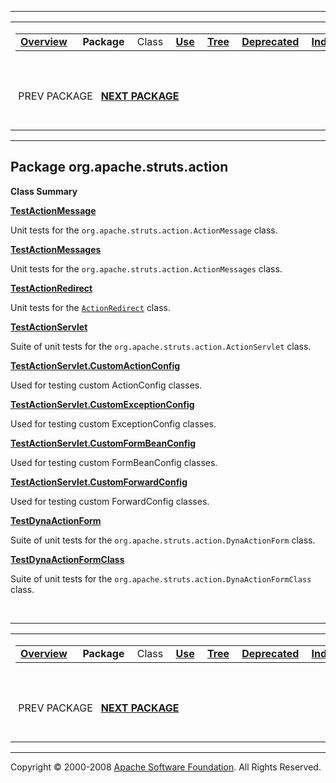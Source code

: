 ------------------------------------------------------------------------

<span id="navbar_top"></span> [](#skip-navbar_top "Skip navigation links")

<table>
<colgroup>
<col width="50%" />
<col width="50%" />
</colgroup>
<tbody>
<tr class="odd">
<td align="left"><span id="navbar_top_firstrow"></span>
<table>
<tbody>
<tr class="odd">
<td align="left"><a href="../../../../overview-summary.html.md"><strong>Overview</strong></a> </td>
<td align="left"> <strong>Package</strong> </td>
<td align="left">Class </td>
<td align="left"><a href="package-use.html.md"><strong>Use</strong></a> </td>
<td align="left"><a href="package-tree.html.md"><strong>Tree</strong></a> </td>
<td align="left"><a href="../../../../deprecated-list.html.md"><strong>Deprecated</strong></a> </td>
<td align="left"><a href="../../../../index-all.html.md"><strong>Index</strong></a> </td>
<td align="left"><a href="../../../../help-doc.html.md"><strong>Help</strong></a> </td>
</tr>
</tbody>
</table></td>
<td align="left"></td>
</tr>
<tr class="even">
<td align="left"> PREV PACKAGE   <a href="../../../../org/apache/struts/chain/commands/generic/package-summary.html.md"><strong>NEXT PACKAGE</strong></a></td>
<td align="left"><a href="../../../../index.html.md?org/apache/struts/action/package-summary.html"><strong>FRAMES</strong></a>    <a href="package-summary.html"><strong>NO FRAMES</strong></a>    
<a href="../../../../allclasses-noframe.html.md"><strong>All Classes</strong></a></td>
</tr>
</tbody>
</table>

<span id="skip-navbar_top"></span>

------------------------------------------------------------------------

Package org.apache.struts.action
--------------------------------

**Class Summary**

**[TestActionMessage](../../../../org/apache/struts/action/TestActionMessage.html.md "class in org.apache.struts.action")**

Unit tests for the `org.apache.struts.action.ActionMessage` class.

**[TestActionMessages](../../../../org/apache/struts/action/TestActionMessages.html.md "class in org.apache.struts.action")**

Unit tests for the `org.apache.struts.action.ActionMessages` class.

**[TestActionRedirect](../../../../org/apache/struts/action/TestActionRedirect.html.md "class in org.apache.struts.action")**

Unit tests for the [`ActionRedirect`](../../../../../apidocs/org/apache/struts/action/ActionRedirect.html.md?is-external=true "class or interface in org.apache.struts.action") class.

**[TestActionServlet](../../../../org/apache/struts/action/TestActionServlet.html.md "class in org.apache.struts.action")**

Suite of unit tests for the `org.apache.struts.action.ActionServlet` class.

**[TestActionServlet.CustomActionConfig](../../../../org/apache/struts/action/TestActionServlet.CustomActionConfig.html.md "class in org.apache.struts.action")**

Used for testing custom ActionConfig classes.

**[TestActionServlet.CustomExceptionConfig](../../../../org/apache/struts/action/TestActionServlet.CustomExceptionConfig.html.md "class in org.apache.struts.action")**

Used for testing custom ExceptionConfig classes.

**[TestActionServlet.CustomFormBeanConfig](../../../../org/apache/struts/action/TestActionServlet.CustomFormBeanConfig.html.md "class in org.apache.struts.action")**

Used for testing custom FormBeanConfig classes.

**[TestActionServlet.CustomForwardConfig](../../../../org/apache/struts/action/TestActionServlet.CustomForwardConfig.html.md "class in org.apache.struts.action")**

Used for testing custom ForwardConfig classes.

**[TestDynaActionForm](../../../../org/apache/struts/action/TestDynaActionForm.html.md "class in org.apache.struts.action")**

Suite of unit tests for the `org.apache.struts.action.DynaActionForm` class.

**[TestDynaActionFormClass](../../../../org/apache/struts/action/TestDynaActionFormClass.html.md "class in org.apache.struts.action")**

Suite of unit tests for the `org.apache.struts.action.DynaActionFormClass` class.

 

------------------------------------------------------------------------

<span id="navbar_bottom"></span> [](#skip-navbar_bottom "Skip navigation links")

<table>
<colgroup>
<col width="50%" />
<col width="50%" />
</colgroup>
<tbody>
<tr class="odd">
<td align="left"><span id="navbar_bottom_firstrow"></span>
<table>
<tbody>
<tr class="odd">
<td align="left"><a href="../../../../overview-summary.html.md"><strong>Overview</strong></a> </td>
<td align="left"> <strong>Package</strong> </td>
<td align="left">Class </td>
<td align="left"><a href="package-use.html.md"><strong>Use</strong></a> </td>
<td align="left"><a href="package-tree.html.md"><strong>Tree</strong></a> </td>
<td align="left"><a href="../../../../deprecated-list.html.md"><strong>Deprecated</strong></a> </td>
<td align="left"><a href="../../../../index-all.html.md"><strong>Index</strong></a> </td>
<td align="left"><a href="../../../../help-doc.html.md"><strong>Help</strong></a> </td>
</tr>
</tbody>
</table></td>
<td align="left"></td>
</tr>
<tr class="even">
<td align="left"> PREV PACKAGE   <a href="../../../../org/apache/struts/chain/commands/generic/package-summary.html.md"><strong>NEXT PACKAGE</strong></a></td>
<td align="left"><a href="../../../../index.html.md?org/apache/struts/action/package-summary.html"><strong>FRAMES</strong></a>    <a href="package-summary.html"><strong>NO FRAMES</strong></a>    
<a href="../../../../allclasses-noframe.html.md"><strong>All Classes</strong></a></td>
</tr>
</tbody>
</table>

<span id="skip-navbar_bottom"></span>

------------------------------------------------------------------------

Copyright © 2000-2008 [Apache Software Foundation](http://www.apache.org/). All Rights Reserved.
